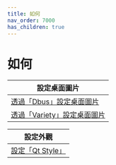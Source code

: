 ```yaml
---
title: 如何
nav_order: 7000
has_children: true
---
```



# 如何

| 設定桌面圖片 |
| ---------- |
| [透過「Dbus」設定桌面圖片](howto/set-wallpaper-by-dbus) |
| [透過「Variety」設定桌面圖片](howto/set-wallpaper-by-variety) |




| 設定外觀 |
| ---------- |
| [設定「Qt Style」](howto/config-qt-style) |
